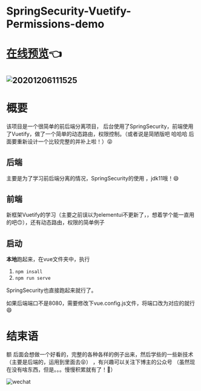 # SpringSecurity-Vuetify-Permissions-demo


# [在线预览](http://www.ryzeyang.top:8888/)👈

## ![20201206111525](http://img.ryzeyang.top/20201206111525.png)

# 概要

该项目是一个很简单的前后端分离项目， 后台使用了SpringSecurity，前端使用了Vuetify，做了一个简单的动态路由，权限控制。（或者说是简陋版吧 哈哈哈 后面要重新设计一个比较完整的并补上啦！）😝

## 后端

主要是为了学习前后端分离的情况，SpringSecurity的使用 ，jdk11哦！😄

## 前端

新框架Vuetify的学习（主要之前误以为elementui不更新了，，想着学个能一直用的吧🙃），还有动态路由，权限的简单例子

## 启动

**本地**跑起来，在vue文件夹中，执行

1.  `npm insall` 
2. `npm run serve` 

SpringSecurity也直接跑起来就行了。

如果后端端口不是8080，需要修改下vue.config.js文件，将端口改为对应的就行😄



# 结束语

额 后面会想做一个好看的，完整的各种各样的例子出来，然后学些的一些新技术（主要是后端的，运用到里面去😝） ，有兴趣可以关注下博主的公众号 （虽然现在没有啥东西，但是。。。慢慢积累就有了！🤗）

![wechat](http://img.ryzeyang.top/20201202082043.png)